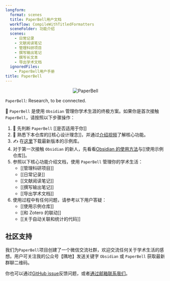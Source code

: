 ```yaml
---
longform:
  format: scenes
  title: PaperBell用户文档
  workflow: CompileWithTitledFormatters
  sceneFolder: 功能介绍
  scenes:
    - 日常记录
    - 文献阅读笔记
    - 管理科研项目
    - 撰写输出笔记
    - 撰写长文本
    - 导出学术文档
  ignoredFiles:
    - PaperBell用户手册
title: PaperBell
---
```


<div align="center"><img src="https://firebasestorage.googleapis.com/v0/b/swimmio.appspot.com/o/repositories%2FZ2l0aHViJTNBJTNBUGFwZXJCZWxsJTNBJTNBU29uZ3NoR2Vv%2Fec47d268-80c8-4df5-bf62-1c37a2f43a3b.gif?alt=media&token=bb7fe1a8-5a44-4364-9032-fe20a563bad4" style="width:'100%'" alt="PaperBell"/></div>

`PaperBell`: Research, to be connected.

👋 `PaperBell` 是使用 `Obsidian` 管理你学术生涯的终极方案。如果你是首次接触 `PaperBell`，请按照以下步骤操作：

1. 🤔️ 先判断 `PaperBell` [[是否适用于你]]
2. 🙋 熟悉下本仓库的[[核心设计理念]]，并通过[介绍视频](https://www.bilibili.com/video/BV15J4m1N7X8/?share_source=copy_web&vd_source=5402be8f77e5ca4d4b74ed198fbdad57)了解核心功能。
3. ✍️ 在[这里](https://github.com/SongshGeo/Obsidian-PaperBell/releases)下载最新版本的示例库。
4. 对于第一次接触 `Obsidian` 的新人，先看看[Obsidian 的使用方法](https://help.obsidian.md/Home)与[[使用示例仓库]]。
5. 参照以下核心功能介绍文档，使用 `PaperBell` 管理你的学术生活：
   - [[管理科研项目]]
   - [[日常记录]]
   - [[文献阅读笔记]]
   - [[撰写输出笔记]]
   - [[导出学术文档]]
6. 使用过程中有任何问题，请参考以下用户答疑：
   - [[使用示例仓库]]
   - [[和 Zotero 的联动]]
   - [[关于自动关联和统计的代码]]

## 社区支持

我们为`PaperBell`项目创建了一个微信交流社群，欢迎交流任何关于学术生活的感想。用户可关注我的公众号【隅地】发送关键字 `Obsidian` 或 `PaperBell` 获取最新群聊二维码。

你也可以通过[GitHub issue](https://github.com/SongshGeo/PaperBell/issues)反馈问题，或者[通过邮箱联系我们](mailto:PaperBell@songshgeo.com)。
